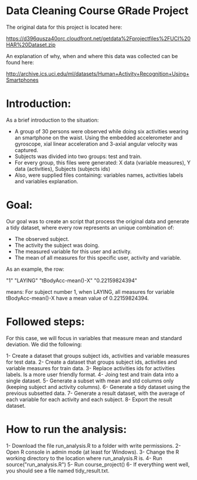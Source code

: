# Data Cleaning Course GRade Project

The original data for this project is located here:

https://d396qusza40orc.cloudfront.net/getdata%2Fprojectfiles%2FUCI%20HAR%20Dataset.zip

An explanation of why, when and where this data was collected can be found here:

http://archive.ics.uci.edu/ml/datasets/Human+Activity+Recognition+Using+Smartphones

# Introduction:

As a brief introduction to the situation:

- A group of 30 persons were observed while doing six activities wearing an smartphone on the waist. Using the embedded accelerometer and gyroscope, xial linear acceleration and 3-axial angular velocity was captured.
- Subjects was divided into two groups: test and train.
- For every group, this files were generated: X data (variable measures), Y data (activities), Subjects (subjects ids)
- Also, were supplied files containing: variables names, activities labels and variables explanation.

# Goal:

Our goal was to create an script that process the original data and generate a tidy dataset, where every row represents an unique combination of: 
- The observed subject. 
- The activity the subject was doing.
- The measured variable for this user and activity.
- The mean of all measures for this specific user, activity and variable.

As an example, the row:

"1"	"LAYING"	"tBodyAcc-mean()-X"	"0.22159824394"

means: For subject number 1, when LAYING, all measures for variable tBodyAcc-mean()-X have a mean value of 0.22159824394.

# Followed steps:

For this case, we will focus in variables that measure mean and standard deviation. We did the following:

1- Create a dataset that groups subject ids, activities and variable measures for test data.
2- Create a dataset that groups subject ids, activities and variable measures for train data.
3- Replace activities ids for activities labels. Is a more user friendly format.
4- Joing test and train data into a single dataset.
5- Generate a subset with mean and std columns only (keeping subject and activity columns).
6- Generate a tidy dataset using the previous subsetted data.
7- Generate a result dataset, with the average of each variable for each activity and each subject.
8- Export the result dataset.

# How to run the analysis:

1- Download the file run_analysis.R to a folder with write permissions.
2- Open R console in admin mode (at least for Windows).
3- Change the R working directory to the location where run_analysis.R is.
4- Run source("run_analysis.R")
5- Run course_project()
6- If everything went well, you should see a file named tidy_result.txt.